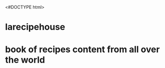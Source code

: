 <#DOCTYPE html>
# larecipehouse
<html>
  <head>
    <title> la reipe house</title>
  </head>
<body>
  <h1>
book of recipes content from all over the world
</h>
</body>
</html>
